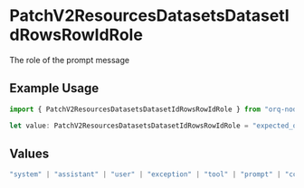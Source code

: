# PatchV2ResourcesDatasetsDatasetIdRowsRowIdRole

The role of the prompt message

## Example Usage

```typescript
import { PatchV2ResourcesDatasetsDatasetIdRowsRowIdRole } from "orq-node-client/models/operations";

let value: PatchV2ResourcesDatasetsDatasetIdRowsRowIdRole = "expected_output";
```

## Values

```typescript
"system" | "assistant" | "user" | "exception" | "tool" | "prompt" | "correction" | "expected_output"
```
